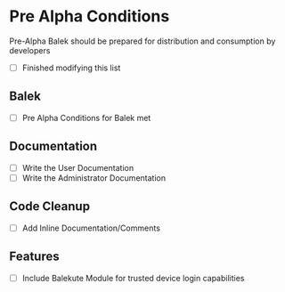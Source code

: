 # Pre Alpha Conditions
Pre-Alpha Balek should be prepared for distribution and consumption by developers
- [ ] Finished modifying this list
## Balek
- [ ] Pre Alpha Conditions for Balek met
## Documentation
- [ ] Write the User Documentation
- [ ] Write the Administrator Documentation

## Code Cleanup
- [ ] Add Inline Documentation/Comments

## Features
- [ ] Include Balekute Module for trusted device login capabilities
